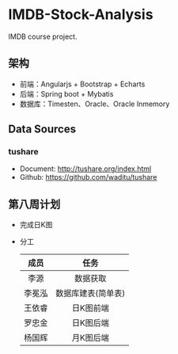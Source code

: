 # IMDB-Stock-Analysis

IMDB course project.

## 架构

- 前端：Angularjs + Bootstrap + Echarts
- 后端：Spring boot + Mybatis
- 数据库：Timesten、Oracle、Oracle Inmemory

## Data Sources

### **tushare**

- Document: <http://tushare.org/index.html>
- Github: <https://github.com/waditu/tushare>



## 第八周计划

- 完成日K图

- 分工

  |  成员  |     任务     |
  | :--: | :--------: |
  |  李源  |    数据获取    |
  | 李冕泓  | 数据库建表(简单表) |
  | 王依睿  |   日K图前端    |
  | 罗忠金  |   日K图后端    |
  | 杨国辉  |   月K图后端    |

  ​
